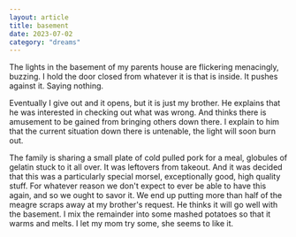 ```yaml
---
layout: article
title: basement
date: 2023-07-02
category: "dreams"
---
```


The lights in the basement of my parents house are flickering menacingly, buzzing. I hold the door closed from whatever it is that is inside. It pushes against it. Saying nothing.

Eventually I give out and it opens, but it is just my brother. He explains that he was interested in checking out what was wrong. And thinks there is amusement to be gained from bringing others down there. I explain to him that the current situation down there is untenable, the light will soon burn out.

The family is sharing a small plate of cold pulled pork for a meal, globules of gelatin stuck to it all over. It was leftovers from takeout. And it was decided that this was a particularly special morsel, exceptionally good, high quality stuff. For whatever reason we don't expect to ever be able to have this again, and so we ought to savor it. 
We end up putting more than half of the meagre scraps away at my brother's request. He thinks it will go well with the basement. I mix the remainder into some mashed potatoes so that it warms and melts. I let my mom try some, she seems to like it.